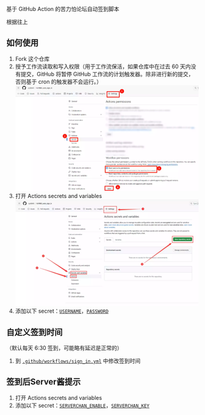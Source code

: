 基于 GitHub Action 的苦力怕论坛自动签到脚本

根据往上

## 如何使用

1. Fork 这个仓库
2. 授予工作流读取和写入权限（用于工作流保活，如果仓库中在过去 60 天内没有提交，GitHub 将暂停 GitHub 工作流的计划触发器。除非进行新的提交，否则基于 cron 的触发器不会运行。）
![step2.webp](img/step2.webp)
3. 打开 Actions secrets and variables  
![step3.webp](img/step3.webp)
4. 添加以下 secret：[`USERNAME`](https://github.com/xyz8848/KLPBBS_auto_sign_in/blob/main/docs/secrets.md#username)，[`PASSWORD`](https://github.com/xyz8848/KLPBBS_auto_sign_in/blob/main/docs/secrets.md#password)

## 自定义签到时间
（默认每天 6:30 签到，可能略有延迟是正常的）
1. 到 [`.github/workflows/sign_in.yml`](.github/workflows/sign_in.yml) 中修改签到时间

## 签到后Server酱提示
1. 打开 Actions secrets and variables
2. 添加以下 secret：[`SERVERCHAN_ENABLE`](https://github.com/xyz8848/KLPBBS_auto_sign_in/blob/main/docs/secrets.md#serverchan_enable)，[`SERVERCHAN_KEY`](https://github.com/xyz8848/KLPBBS_auto_sign_in/blob/main/docs/secrets.md#serverchan_key)
